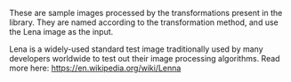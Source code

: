 These are sample images processed by the transformations present in the library.
They are named according to the transformation method, and use the Lena image as the input.

Lena is a widely-used standard test image traditionally used by many developers worldwide to test out their image processing algorithms. Read more here: https://en.wikipedia.org/wiki/Lenna
